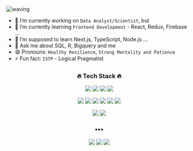![waving](https://capsule-render.vercel.app/api?type=waving&height=200&text=Hi%20There👋%20&fontAlign=80&fontAlignY=40&color=gradient&fontColor=888888)

- 🔭 I’m currently working on `Data Analyst/Scientist`, but
- 🌱 I’m currently learning `Frontend Development` - React, Redux, Firebase ...
- 🤔 I’m supposed to learn Next.js, TypeScript, Node.js ...
- 💬 Ask me about SQL, R, Bigquery and me
- 😄 Pronouns: `Healthy Resilience`, `Strong Mentality and Patience`
- ⚡ Fun fact: `ISTP` - Logical Pragmatist
<!-- - 📫 How to reach me: email,  -->
<h3 align='center'> 🔥 Tech Stack 🔥 </h3>
<p align='center'>
  <img src="https://img.shields.io/badge/HTML-E34F26?style=for-the-badge&logo=HTML5&logoColor=white"/>
  <img src="https://img.shields.io/badge/CSS-1572B6?style=for-the-badge&logo=HTML5&logoColor=white"/>
  <img src="https://img.shields.io/badge/JavaScript-F7DF1E?style=for-the-badge&logo=JavaScript&logoColor=white"/>
  <img src="https://img.shields.io/badge/React-61DAFB?style=for-the-badge&logo=React&logoColor=white"/>
</p>
<p align='center'>
  <img src="https://img.shields.io/badge/MySQL-4479A1?style=for-the-badge&logo=MySQL&logoColor=white"/>
  <img src="https://img.shields.io/badge/BigQuery-4285F4?style=for-the-badge&logo=Google&logoColor=white"/>
  <img src="https://img.shields.io/badge/DataStudio-4285F4?style=for-the-badge&logo=Google%20Analytics&logoColor=white"/>
  <img src="https://img.shields.io/badge/R-276DC3?style=for-the-badge&logo=R&logoColor=white"/>
  <img src="https://img.shields.io/badge/Python-3776AB?style=for-the-badge&logo=Python&logoColor=white"/>
  <img src="https://img.shields.io/badge/Tableau-E97627?style=for-the-badge&logo=Tableau&logoColor=white"/>
</p>
<p align='center'>
  <img src="https://img.shields.io/badge/Git-F05032?style=for-the-badge&logo=Git&logoColor=white"/>
  <img src="https://img.shields.io/badge/AWS-232F3E?style=for-the-badge&logo=AmazonAWS&logoColor=white"/>
</p>

<h3 align="center">•••</h3>
<p align="center">
</p>
<p align="center">
  <img src="https://img.shields.io/badge/Notion-000000?style=flat-square&logo=Notion&logoColor=white"/>
  <a href="https://yj95228.tistory.com/"><img src="https://img.shields.io/badge/Tistory-9999FF?style=flat-square&logo=TV%20Time&logoColor=white&link=https://yj95228.tistory.com/"/></a>
  <a href="mailto:kei02119@naver.com"><img src="https://img.shields.io/badge/NaverMail-03C75A?style=flat-square&logo=Naver&logoColor=white&link=mailto:kei02119@naver.com"/></a>  
</p>
